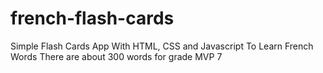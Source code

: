 # french-flash-cards
Simple Flash Cards App With HTML, CSS and Javascript To Learn French Words
There are about 300 words for grade MVP 7

